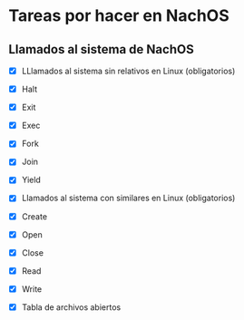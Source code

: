 # Tareas por hacer en NachOS 
## Llamados al sistema de NachOS
- [x] LLlamados al sistema sin relativos en Linux (obligatorios)
 - [x] Halt
 - [x] Exit
 - [x] Exec
 - [x] Fork
 - [x] Join
 - [x] Yield

- [x] Llamados al sistema con similares en Linux (obligatorios)
 - [x] Create
 - [x] Open
 - [x] Close
 - [x] Read
 - [x] Write
 - [x] Tabla de archivos abiertos

<!-- - [ ] Llamados al sistema para Sockets (obligatorios para el cliente) -->
<!--  - [ ] SC_Socket, SC_Connect, Read, Write (client) -->
<!--  - [ ] SC_Bind, SC_Listen, SC_Accept, SC_Shutdown (server) -->
<!--  - [ ] Ocupan una tabla de recursos abiertos -->
<!---->
<!-- - [ ] Llamados al sistema de sincronización (opcionales) -->
<!--  - [ ] SC_SemCreate, SC_SemDestroy, SC_SemWait, SC_SemSignal -->
<!--  - [ ] SC_LckCreate, SC_LckDestroy, SC_LckAcquire, SC_LckRelease -->
<!--  - [ ] SC_CondCreate, SC_CondDestroy, SC_CondWait, SC_CondSignal, SC_CondBroadcast -->
<!--  - [ ] Utilizan los recursos de NachOS (en synch.h) -->
<!--  - [ ] Ocupan una tabla de recursos abiertos -->
